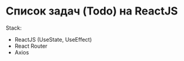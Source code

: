 # Список задач (Todo) на ReactJS

Stack:
  * ReactJS (UseState, UseEffect)
  * React Router
  * Axios
